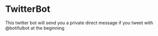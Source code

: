 # TwitterBot


This twitter bot will send you a private direct message if you tweet with @botifulbot at the beginning

